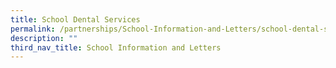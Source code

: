 ```yaml
---
title: School Dental Services
permalink: /partnerships/School-Information-and-Letters/school-dental-services
description: ""
third_nav_title: School Information and Letters
---
```

